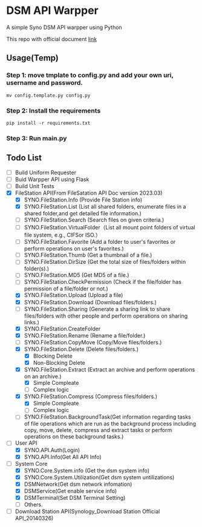 # DSM API Warpper

A simple Syno DSM API warpper using Python

This repo with official document [link](https://www.synology.cn/zh-cn/support/developer#tool)

## Usage(Temp)

### Step 1:  move tmplate to config.py and add your own uri, username and password.
```shell
mv config.template.py config.py
```
### Step 2: Install the requirements
```shell
pip install -r requirements.txt
```

### Step 3: Run main.py


## Todo List
- [ ] Build Uniform Requester
- [ ] Buid Warpper API using Flask
- [ ] Build Unit Tests
- [x] FileStation API(From FileSatation API Doc version 2023.03)
  - [x] SYNO.FileStation.Info (Provide File Station info)
  - [x] SYNO.FileStation.List (List all shared folders, enumerate files in a shared folder,and get detailed file information.)
  - [ ] SYNO.FileStation.Search (Search files on given criteria.)
  - [ ] SYNO.FileStation.VirtualFolder（List all mount point folders of virtual file system, e.g., CIFSor ISO.）
  - [ ] SYNO.FileStation.Favorite (Add a folder to user's favorites or perform operations on user's favorites.)
  - [ ] SYNO.FileStation.Thumb (Get a thumbnail of a file.)
  - [ ] SYNO.FileStation.DirSize (Get the total size of files/folders within folder(s).)
  - [ ] SYNO.FileStation.MD5 (Get MD5 of a file.)
  - [ ] SYNO.FileStation.CheckPermission (Check if the file/folder has permission of a file/folder or not.)
  - [x] SYNO.FileStation.Upload (Upload a file)
  - [x] SYNO.FileStation.Download (Download files/folders.)
  - [ ] SYNO.FileStation.Sharing (Generate a sharing link to share files/folders with other people and perform operations on sharing links.)
  - [x] SYNO.FileStation.CreateFolder 
  - [x] SYNO.FileStation.Rename (Rename a file/folder.)
  - [ ] SYNO.FileStation.CopyMove (Copy/Move files/folders.)
  - [x] SYNO.FileStation.Delete (Delete files/folders.)
    - [x] Blocking Delete
    - [x] Non-Blocking Delete
  - [x] SYNO.FileStation.Extract (Extract an archive and perform operations on an archive.)
    - [x] Simple Compleate
    - [ ] Complex logic
  - [x] SYNO.FileStation.Compress (Compress files/folders.)
    - [x] Simple Compleate
    - [ ] Complex logic
  - [ ] SYNO.FileStation.BackgroundTask(Get information regarding tasks of file operations which are run as the background process including copy, move, delete, compress and extract tasks or perform operations
on these background tasks.)
- [ ] User API
  - [x] SYNO.API.Auth(Login)
  - [x] SYNO.API.Info(Get All API Info)
- [ ] System Core
  - [x] SYNO.Core.System.info (Get the dsm system info)
  - [x] SYNO.Core.System.Utilization(Get dsm system untilizations)
  - [x] DSMNetwork(Get dsm network infomation)
  - [x] DSMService(Get enable service info)
  - [x] DSMTerminal(Set DSM Terminal Setting)
  - [ ] Others.
- [ ] Download Station API(Synology_Download Station Official API_20140326)